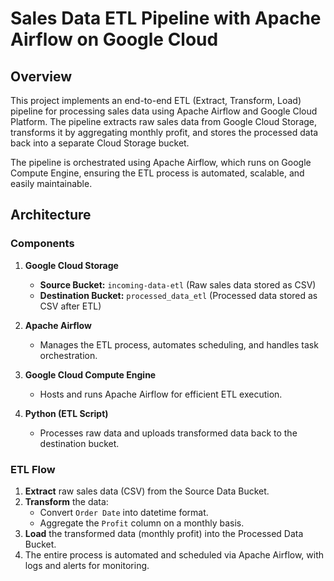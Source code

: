 # Sales Data ETL Pipeline with Apache Airflow on Google Cloud

## Overview

This project implements an end-to-end ETL (Extract, Transform, Load) pipeline for processing sales data using Apache Airflow and Google Cloud Platform. The pipeline extracts raw sales data from Google Cloud Storage, transforms it by aggregating monthly profit, and stores the processed data back into a separate Cloud Storage bucket.

The pipeline is orchestrated using Apache Airflow, which runs on Google Compute Engine, ensuring the ETL process is automated, scalable, and easily maintainable.

## Architecture

### Components

1. **Google Cloud Storage**
   - **Source Bucket:** `incoming-data-etl` (Raw sales data stored as CSV)
   - **Destination Bucket:** `processed_data_etl` (Processed data stored as CSV after ETL)

2. **Apache Airflow**
   - Manages the ETL process, automates scheduling, and handles task orchestration.

3. **Google Cloud Compute Engine**
   - Hosts and runs Apache Airflow for efficient ETL execution.

4. **Python (ETL Script)**
   - Processes raw data and uploads transformed data back to the destination bucket.

### ETL Flow

1. **Extract** raw sales data (CSV) from the Source Data Bucket.
2. **Transform** the data:
   - Convert `Order Date` into datetime format.
   - Aggregate the `Profit` column on a monthly basis.
3. **Load** the transformed data (monthly profit) into the Processed Data Bucket.
4. The entire process is automated and scheduled via Apache Airflow, with logs and alerts for monitoring.
